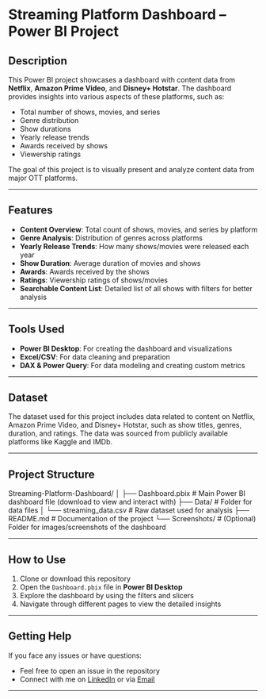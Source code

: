 # Streaming Platform Dashboard – Power BI Project

## Description

This Power BI project showcases a dashboard with content data from **Netflix**, **Amazon Prime Video**, and **Disney+ Hotstar**. The dashboard provides insights into various aspects of these platforms, such as:

- Total number of shows, movies, and series
- Genre distribution
- Show durations
- Yearly release trends
- Awards received by shows
- Viewership ratings

The goal of this project is to visually present and analyze content data from major OTT platforms.

---

## Features

- **Content Overview**: Total count of shows, movies, and series by platform  
- **Genre Analysis**: Distribution of genres across platforms  
- **Yearly Release Trends**: How many shows/movies were released each year  
- **Show Duration**: Average duration of movies and shows  
- **Awards**: Awards received by the shows  
- **Ratings**: Viewership ratings of shows/movies  
- **Searchable Content List**: Detailed list of all shows with filters for better analysis

---

## Tools Used

- **Power BI Desktop**: For creating the dashboard and visualizations  
- **Excel/CSV**: For data cleaning and preparation  
- **DAX & Power Query**: For data modeling and creating custom metrics

---

## Dataset

The dataset used for this project includes data related to content on Netflix, Amazon Prime Video, and Disney+ Hotstar, such as show titles, genres, duration, and ratings. The data was sourced from publicly available platforms like Kaggle and IMDb.

---

## Project Structure

Streaming-Platform-Dashboard/
│
├── Dashboard.pbix            # Main Power BI dashboard file (download to view and interact with)
├── Data/                     # Folder for data files
│   └── streaming_data.csv     # Raw dataset used for analysis
├── README.md                 # Documentation of the project
└── Screenshots/              # (Optional) Folder for images/screenshots of the dashboard


---

## How to Use

1. Clone or download this repository  
2. Open the `Dashboard.pbix` file in **Power BI Desktop**  
3. Explore the dashboard by using the filters and slicers  
4. Navigate through different pages to view the detailed insights

---

## Getting Help

If you face any issues or have questions:

- Feel free to open an issue in the repository  
- Connect with me on [LinkedIn](#) or via [Email](#)

---

